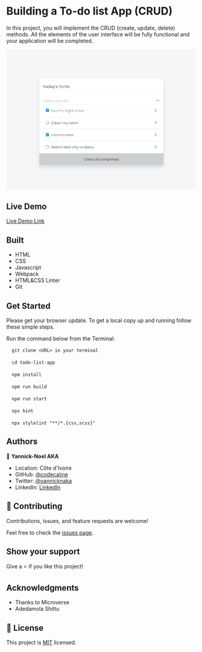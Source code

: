 # Building a To-do list App (CRUD)

In this project, you will implement the CRUD (create, update, delete) methods. All the elements of the user interface will be fully functional and your application will be completed.


![screenshot](./src/demo-rm.PNG)

 

## Live Demo

[Live Demo Link](todo-list-akaa.netlify.app)
 
## Built 
- HTML
- CSS
- Javascript
- Webpack 
- HTML&CSS Linter
- Git

## Get Started

Please get your browser update.
To get a local copy up and running follow these simple steps.

Run the command below from the Terminal:

      git clone <URL> in your terminal

	  cd todo-list-app

	  npm install

	  npm run build

	  npm run start

	  npx hint

	  npx stylelint "**/*.{css,scss}"



## Authors

👤 **Yannick-Noel AKA**

- Location: Côte d'Ivoire
- GitHub: [@codecaiine](https://github.com/codecaiine)
- Twitter: [@yannicknaka](https://twitter.com/yannicknaka)
- LinkedIn: [LinkedIn](https://www.linkedin.com/in/yannick-no%C3%ABl-aka/)


## 🤝 Contributing

Contributions, issues, and feature requests are welcome!

Feel free to check the [issues page](https://github.com/codecaiine/todo-list-app/issues).

## Show your support

Give a ⭐️ if you like this project!

## Acknowledgments

- Thanks to Microverse
- Adedamola Shittu

## 📝 License

This project is [MIT](./MIT.md) licensed.
